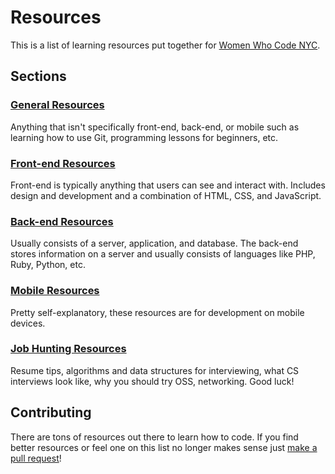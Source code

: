 # Resources

This is a list of learning resources put together for [Women Who Code NYC](http://www.meetup.com/WomenWhoCodeNYC/).

## Sections

### [General Resources](general-resources.md)
Anything that isn't specifically front-end, back-end, or mobile such as learning how to use Git, programming lessons for beginners, etc.

### [Front-end Resources](frontend-resources.md)
Front-end is typically anything that users can see and interact with.  Includes design and development and a combination of HTML, CSS, and JavaScript.

### [Back-end Resources](backend-resources.md)
Usually consists of a server, application, and database.  The back-end stores information on a server and usually consists of languages like PHP, Ruby, Python, etc.

### [Mobile Resources](mobile-resources.md)
Pretty self-explanatory, these resources are for development on mobile devices.

### [Job Hunting Resources](career-resources.md)
Resume tips, algorithms and data structures for interviewing, what CS interviews look like, why you should try OSS, networking. Good luck!

## Contributing

There are tons of resources out there to learn how to code.  If you find better resources or feel one on this list no longer makes sense just [make a pull request](https://www.atlassian.com/git/tutorials/making-a-pull-request)!
